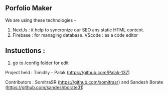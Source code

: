 
## Porfolio Maker

We are using these technologies - 

1. NextJs :  it help to syncronize our SEO ans static HTML content. 
2. Firebase : for managing database.
VScode : as a code editor

## Instuctions : 
1. go to /config folder for edit 


Project held : Timidlly - Palak (https://github.com/Palak-137)

Contributors : SomitraSR (https://github.com/somitrasr) and Sandesh Borate (https://github.com/sandeshborate31) 
